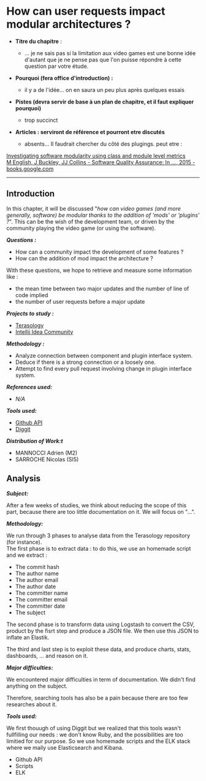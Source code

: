 # How can user requests impact modular architectures ?

* **Titre du chapitre** :

  * ... je ne sais pas si la limitation aux video games est une bonne idée d'autant que je ne pense pas que l'on puisse répondre à cette question par votre étude.

* **Pourquoi \(fera office d'introduction\) :**

  * il y a de l'idée... on en saura un peu plus après quelques essais

* **Pistes \(devra servir de base à un plan de chapitre, et il faut expliquer pourquoi\)**

  * trop succinct

* **Articles : serviront de référence et pourront etre discutés**

  * absents... Il faudrait chercher du côté des plugings. 
    peut etre : 

[Investigating software modularity using class and module level metrics  
M English, J Buckley, JJ Collins - Software Quality Assurance: In …, 2015 - books.google.com](https://books.google.fr/books?hl=fr&lr=&id=NVaZBQAAQBAJ&oi=fnd&pg=PA177&dq=software+engineering+modularity+code+quality&ots=p2EbX7G5rr&sig=AE0Pkr-4xcjn7pqZiXugQyw8WVg&redir\_esc=y\#v=onepage&q=modularity&f=false)

---

## Introduction

In this chapter, it will be discussed "_how can video games \(and more generally, software\) be modular thanks to the addition of 'mods' or 'plugins' ?_". This can be the wish of the development team, or driven by the community playing the video game \(or using the software\).

_**Questions :**_

* How can a community impact the development of some features ?
* How can the addition of mod impact the architecture ?

With these questions, we hope to retrieve and measure some information like :

* the mean time between two major updates and the number of line of code implied
* the number of user requests before a major update

_**Projects to study :**_

* [Terasology](https://github.com/MovingBlocks/Terasology)
* [Intellij Idea Community](https://github.com/JetBrains/intellij-community)

_**Methodology :**_

* Analyze connection between component and plugin interface system.
* Deduce if there is a strong connection or a loosely one.
* Attempt to find every pull request involving change in plugin interface system.

_**References used:**_

* _N/A_

_**Tools used:**_

* [Github API](https://developer.github.com/v3/)
* [Diggit](https://github.com/jrfaller/diggit)

_**Distribution of Work:t**_

* MANNOCCI Adrien \(M2\)
* SARROCHE Nicolas \(SI5\)

## Analysis

_**Subject:**_

After a few weeks of studies, we think about reducing the scope of this part, because there are too little documentation on it. We will focus on "...".

_**Methodology:**_

We run through 3 phases to analyse data from the Terasology repository \(for instance\).  
The first phase is to extract data : to do this, we use an homemade script and we extract :

* The commit hash
* The author name
* The author email
* The author date
* The committer name
* The committer email
* The committer date
* The subject 

The second phase is to transform data using Logstash to convert the CSV, product by the fisrt step and produce a JSON file. We then use this JSON to inflate an Elastik.

The third and last step is to exploit these data, and produce charts, stats, dashboards, ... and reason on it.

_**Major difficulties:**_

We encountered major difficulties in term of documentation. We didn't find anything on the subject.

Therefore, searching tools has also be a pain because there are too few researches about it.

_**Tools used:**_

We first thouugh of using Diggit but we realized that this tools wasn't fullfilling our needs : we don't know Ruby, and the possibilities are too limitied for our purpose. So we use homemade scripts and the ELK stack where we maily use Elasticsearch  and Kibana.

* Github API
* Scripts
* ELK



